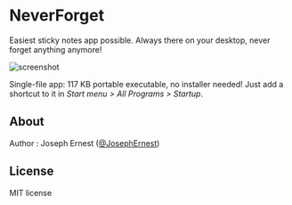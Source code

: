 NeverForget
===========

Easiest sticky notes app possible. Always there on your desktop, never forget anything anymore!

![screenshot](http://gget.it/7uqmaoj6/6.jpg)

Single-file app: 117 KB portable executable, no installer needed!
Just add a shortcut to it in *Start menu > All Programs > Startup*.

About
----

Author : Joseph Ernest ([@JosephErnest](http:/twitter.com/JosephErnest))

License
----
MIT license
